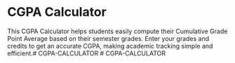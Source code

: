 # CGPA Calculator

This CGPA Calculator helps students easily compute their Cumulative Grade Point Average based on their semester grades. Enter your grades and credits to get an accurate CGPA, making academic tracking simple and efficient.#   C G P A - C A L C U L A T O R  
 #   C G P A - C A L C U L A T O R  
 